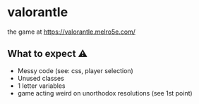 # valorantle
the game at https://valorantle.melro5e.com/

 
## What to expect ⚠️
* Messy code (see: css, player selection)
* Unused classes
* 1 letter variables
* game acting weird on unorthodox resolutions (see 1st point)

